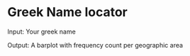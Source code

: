 # Greek Name locator

Input: Your greek name 

Output: A barplot with frequency count per geographic area
